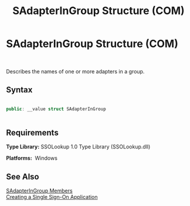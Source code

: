 ﻿---
title: SAdapterInGroup Structure (COM)
TOCTitle: SAdapterInGroup Structure (COM)
ms:assetid: ed99d11a-6dfd-44c8-ad3b-4ae54ae84811
ms:mtpsurl: https://msdn.microsoft.com/library/Aa705589(v=BTS.80)
ms:contentKeyID: 51533232
ms.date: 08/30/2017
mtps_version: v=BTS.80
---

# SAdapterInGroup Structure (COM)

 

Describes the names of one or more adapters in a group.

## Syntax

```C#
  
public: __value struct SAdapterInGroup  
  
```

## Requirements

**Type Library:** SSOLookup 1.0 Type Library (SSOLookup.dll)

**Platforms:**  Windows

## See Also

[SAdapterInGroup Members](sadapteringroup-members.md)  
[Creating a Single Sign-On Application](https://msdn.microsoft.com/library/aa771662\(v=bts.80\))


